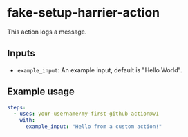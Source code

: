 # fake-setup-harrier-action

This action logs a message.

## Inputs

- `example_input`: An example input, default is "Hello World".

## Example usage

```yaml
steps:
  - uses: your-username/my-first-github-action@v1
    with:
      example_input: "Hello from a custom action!"
